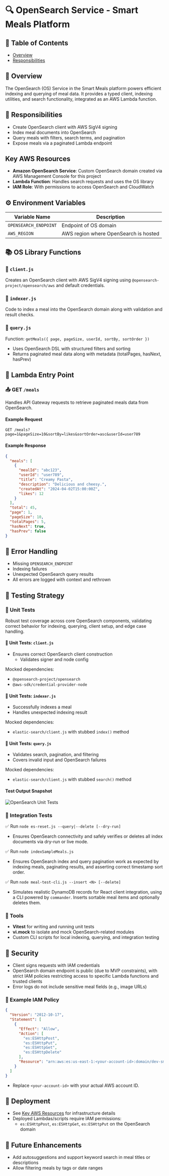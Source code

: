 # 🔍 OpenSearch Service - Smart Meals Platform

## 📑 Table of Contents

- [Overview](#overview)
- [Responsibilities](#-responsibilities)

## 🧭 Overview

The OpenSearch (OS) Service in the Smart Meals platform powers efficient indexing and querying of meal data. It provides a typed client, indexing utilities, and search functionality, integrated as an AWS Lambda function.

## 📌 Responsibilities

- Create OpenSearch client with AWS SigV4 signing
- Index meal documents into OpenSearch
- Query meals with filters, search terms, and pagination
- Expose meals via a paginated Lambda endpoint

## Key AWS Resources

- **Amazon OpenSearch Service**: Custom OpenSearch domain created via AWS Management Console for this project
- **Lambda Function**: Handles search requests and uses the OS library
- **IAM Role**: With permissions to access OpenSearch and CloudWatch

## ⚙️ Environment Variables

| Variable Name         | Description                           |
| --------------------- | ------------------------------------- |
| `OPENSEARCH_ENDPOINT` | Endpoint of OS domain                 |
| `AWS_REGION`          | AWS region where OpenSearch is hosted |

## 📚 OS Library Functions

### 🧱 `client.js`

Creates an OpenSearch client with AWS SigV4 signing using `@opensearch-project/opensearch/aws` and default credentials.

### 🧱 `indexer.js`

Code to index a meal into the OpenSearch domain along with validation and result checks.

### 🧱 `query.js`

Function: `getMeals({ page, pageSize, userId, sortBy, sortOrder })`

- Uses OpenSearch DSL with structured filters and sorting
- Returns paginated meal data along with metadata (totalPages, hasNext, hasPrev)

## 📡 Lambda Entry Point

### 📤 GET `/meals`

Handles API Gateway requests to retrieve paginated meals data from OpenSearch.

#### Example Request

```
GET /meals?page=1&pageSize=10&sortBy=likes&sortOrder=asc&userId=user789
```

#### Example Response

```json
{
  "meals": [
    {
      "mealId": "abc123",
      "userId": "user789",
      "title": "Creamy Pasta",
      "description": "Delicious and cheesy.",
      "createdAt": "2024-04-02T15:00:00Z",
      "likes": 12
    }
  ],
  "total": 45,
  "page": 1,
  "pageSize": 10,
  "totalPages": 5,
  "hasNext": true,
  "hasPrev": false
}
```

## 🧨 Error Handling

- Missing `OPENSEARCH_ENDPOINT`
- Indexing failures
- Unexpected OpenSearch query results
- All errors are logged with context and rethrown

## 🧪 Testing Strategy

### 🧱 Unit Tests

Robust test coverage across core OpenSearch components, validating correct behavior for indexing, querying, client setup, and edge case handling.

#### 🧪 Unit Tests: `client.js`

- Ensures correct OpenSearch client construction
  - Validates signer and node config

Mocked dependencies:

- `@opensearch-project/opensearch`
- `@aws-sdk/credential-provider-node`

#### 🧪 Unit Tests: `indexer.js`

- Successfully indexes a meal
- Handles unexpected indexing result

Mocked dependencies:

- `elastic-search/client.js` with stubbed `index()` method

#### 🧪 Unit Tests: `query.js`

- Validates search, pagination, and filtering
- Covers invalid input and OpenSearch failures

Mocked dependencies:

- `elastic-search/client.js` with stubbed `search()` method

#### Test Output Snapshot

![OpenSearch Unit Tests](../docs/os-unit-tests.PNG)

### 🔗 Integration Tests

✅ Run `node es-reset.js --query|--delete [--dry-run]`

- Ensures OpenSearch connectivity and safely verifies or deletes all index documents via dry-run or live mode.

✅ Run `node indexSampleMeals.js`

- Ensures OpenSearch index and query pagination work as expected by indexing meals, paginating results, and asserting correct timestamp sort order.

✅ Run `node meal-test-cli.js --insert <N> [--delete]`

- Simulates realistic DynamoDB records for React client integration, using a CLI powered by `commander`. Inserts sortable meal items and optionally deletes them.

### 🧰 Tools

- **Vitest** for writing and running unit tests
- **vi.mock** to isolate and mock OpenSearch-related modules
- Custom CLI scripts for local indexing, querying, and integration testing

## 🔐 Security

- Client signs requests with IAM credentials
- OpenSearch domain endpoint is public (due to MVP constraints), with strict IAM policies restricting access to specific Lambda functions and trusted clients
- Error logs do not include sensitive meal fields (e.g., image URLs)

### 🔐 Example IAM Policy

```json
{
  "Version": "2012-10-17",
  "Statement": [
    {
      "Effect": "Allow",
      "Action": [
        "es:ESHttpPost",
        "es:ESHttpPut",
        "es:ESHttpGet",
        "es:ESHttpDelete"
      ],
      "Resource": "arn:aws:es:us-east-1:<your-account-id>:domain/dev-smart-meals-es/*"
    }
  ]
}
```

- Replace `<your-account-id>` with your actual AWS account ID.

## 🚀 Deployment

- See [Key AWS Resources](#key-aws-resources) for infrastructure details
- Deployed Lambdas/scripts require IAM permissions:
  - `es:ESHttpPost`, `es:ESHttpGet`, `es:ESHttpPut` on the OpenSearch domain

## 🔮 Future Enhancements

- Add autosuggestions and support keyword search in meal titles or descriptions
- Allow filtering meals by tags or date ranges
